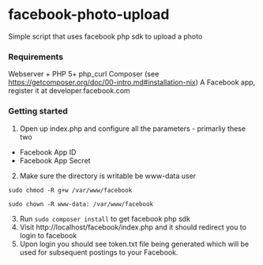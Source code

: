 facebook-photo-upload
=====================

Simple script that uses facebook php sdk to upload a photo

### Requirements

Webserver + PHP 5+ php_curl
Composer (see https://getcomposer.org/doc/00-intro.md#installation-nix)
A Facebook app, register it at developer.facebook.com

### Getting started

1. Open up index.php and configure all the parameters - primarliy these two
  * Facebook App ID
  * Facebook App Secret
2. Make sure the directory is writable be www-data user
  
  ```sudo chmod -R g+w /var/www/facebook```

  ```sudo chown -R www-data: /var/www/facebook```

3. Run ``sudo composer install`` to get facebook php sdk
4. Visit http://localhost/facebook/index.php and it should redirect you to login to facebook
5. Upon login you should see token.txt file being generated which will be used for subsequent postings to your Facebook.





